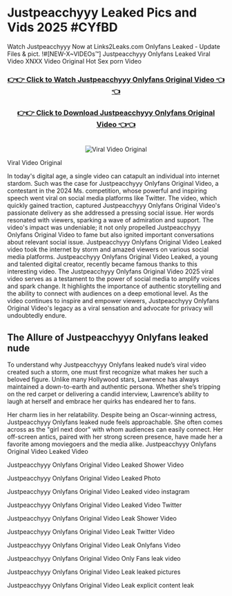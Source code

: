# Justpeacchyyy  Leaked Pics and Vids 2025 #CYfBD

Watch Justpeacchyyy Now at Links2Leaks.com Onlyfans Leaked - Update Files & pict. !#[NEW-X~VIDEOs™] Justpeacchyyy Onlyfans Leaked Viral Video XNXX Video Original Hot Sex porn Video
<br>
<div align="center">
<h3><a href="https://links2leaks.com/justpeacchyyy" rel="nofollow">👉👉 Click to Watch Justpeacchyyy Onlyfans Original Video 👈👈</a></h3>
<h3><a href="https://links2leaks.com/justpeacchyyy" rel="nofollow">👉👉 Click to Download Justpeacchyyy Onlyfans Original Video 👈👈</a></h3>
<br>
<a href="https://links2leaks.com/justpeacchyyy" rel="nofollow"><img src="https://i.ibb.co/Gkj2r4b/banner.png" alt="Viral Video Original" style="max-width: 100%; display: inline-block;" data-target="animated-image.originalImage"></a>
</div>

Viral Video Original

In today's digital age, a single video can catapult an individual into internet stardom. Such was the case for Justpeacchyyy Onlyfans Original Video, a contestant in the 2024 Ms. competition, whose powerful and inspiring speech went viral on social media platforms like Twitter.
The video, which quickly gained traction, captured Justpeacchyyy Onlyfans Original Video's passionate delivery as she addressed a pressing social issue. Her words resonated with viewers, sparking a wave of admiration and support. The video's impact was undeniable; it not only propelled Justpeacchyyy Onlyfans Original Video to fame but also ignited important conversations about relevant social issue.
Justpeacchyyy Onlyfans Original Video Leaked video took the internet by storm and amazed viewers on various social media platforms. Justpeacchyyy Onlyfans Original Video Leaked, a young and talented digital creator, recently became famous thanks to this interesting video.
The Justpeacchyyy Onlyfans Original Video 2025 viral video serves as a testament to the power of social media to amplify voices and spark change. It highlights the importance of authentic storytelling and the ability to connect with audiences on a deep emotional level. As the video continues to inspire and empower viewers, Justpeacchyyy Onlyfans Original Video's legacy as a viral sensation and advocate for privacy will undoubtedly endure.

<h2>The Allure of Justpeacchyyy Onlyfans leaked nude</h2>


To understand why Justpeacchyyy Onlyfans leaked nude’s viral video created such a storm, one must first recognize what makes her such a beloved figure. Unlike many Hollywood stars, Lawrence has always maintained a down-to-earth and authentic persona. Whether she’s tripping on the red carpet or delivering a candid interview, Lawrence’s ability to laugh at herself and embrace her quirks has endeared her to fans.

Her charm lies in her relatability. Despite being an Oscar-winning actress, Justpeacchyyy Onlyfans leaked nude feels approachable. She often comes across as the "girl next door" with whom audiences can easily connect. Her off-screen antics, paired with her strong screen presence, have made her a favorite among moviegoers and the media alike.
Justpeacchyyy Onlyfans Original Video Leaked Video

Justpeacchyyy Onlyfans Original Video Leaked Shower Video

Justpeacchyyy Onlyfans Original Video Leaked Photo

Justpeacchyyy Onlyfans Original Video Leaked video instagram

Justpeacchyyy Onlyfans Original Video Leaked Video Twitter

Justpeacchyyy Onlyfans Original Video Leak Shower Video

Justpeacchyyy Onlyfans Original Video Leak Twitter Video

Justpeacchyyy Onlyfans Original Video Leak Onlyfans Video

Justpeacchyyy Onlyfans Original Video Only Fans leak video

Justpeacchyyy Onlyfans Original Video Leak leaked pictures

Justpeacchyyy Onlyfans Original Video Leak explicit content leak